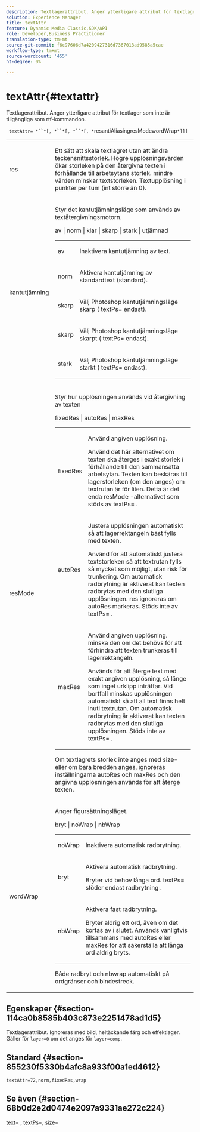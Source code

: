 ```yaml
---
description: Textlagerattribut. Anger ytterligare attribut för textlager som inte är tillgängliga som rtf-kommandon.
solution: Experience Manager
title: textAttr
feature: Dynamic Media Classic,SDK/API
role: Developer,Business Practitioner
translation-type: tm+mt
source-git-commit: f6c97606d7a4209427316d7367013ad9585a5cae
workflow-type: tm+mt
source-wordcount: '455'
ht-degree: 0%

---
```



# textAttr{#textattr}

Textlagerattribut. Anger ytterligare attribut för textlager som inte är tillgängliga som rtf-kommandon.

` textAttr= *``*[, *``*[, *``*[, *`resantiAliasingresModewordWrap`*]]]`

<table id="simpletable_0072BF7DF52B4959A14EDEF60A6EBDEE"> 
 <tr class="strow"> 
  <td class="stentry"> <p> <span class="codeph"> <span class="varname"> res  </span> </span> </p> </td> 
  <td class="stentry"> <p>Ett sätt att skala textlagret utan att ändra teckensnittsstorlek. Högre upplösningsvärden ökar storleken på den återgivna texten i förhållande till arbetsytans storlek. mindre värden minskar textstorleken. Textupplösning i punkter per tum (int större än 0). </p> </td> 
 </tr> 
 <tr class="strow"> 
  <td class="stentry"> <p> <span class="codeph"> <span class="varname"> kantutjämning  </span> </span> </p> </td> 
  <td class="stentry"> <p>Styr det kantutjämningsläge som används av textåtergivningsmotorn. </p> <p> <span class="codeph"> av | norm | klar | skarp | stark | utjämnad  </span> </p> <p> 
    <table id="simpletable_AE2331118FCA4BC7877233E287CED6A4"> 
     <tr class="strow"> 
      <td class="stentry"> <p> <span class="codeph"> av  </span> </p> </td> 
      <td class="stentry"> <p>Inaktivera kantutjämning av text. </p> </td> 
     </tr> 
     <tr class="strow"> 
      <td class="stentry"> <p> <span class="codeph"> norm  </span> </p> </td> 
      <td class="stentry"> <p>Aktivera kantutjämning av standardtext (standard). </p> </td> 
     </tr> 
     <tr class="strow"> 
      <td class="stentry"> <p> <span class="codeph"> skarp  </span> </p> </td> 
      <td class="stentry"> <p>Välj Photoshop kantutjämningsläge <span class="codeph"> skarp </span> ( <span class="codeph"> textPs= </span> endast). </p> </td> 
     </tr> 
     <tr class="strow"> 
      <td class="stentry"> <p> <span class="codeph"> skarp  </span> </p> </td> 
      <td class="stentry"> <p>Välj Photoshop kantutjämningsläge <span class="codeph"> skarpt </span> ( <span class="codeph"> textPs= </span> endast). </p> </td> 
     </tr> 
     <tr class="strow"> 
      <td class="stentry"> <p> <span class="codeph"> stark  </span> </p> </td> 
      <td class="stentry"> <p>Välj Photoshop kantutjämningsläge <span class="codeph"> starkt </span> ( <span class="codeph"> textPs= </span> endast). </p> </td> 
     </tr> 
    </table> </p> </td> 
 </tr> 
 <tr class="strow"> 
  <td class="stentry"> <p> <span class="codeph"> <span class="varname"> resMode  </span> </span> </p> </td> 
  <td class="stentry"> <p>Styr hur upplösningen används vid återgivning av texten </p> <p> <span class="codeph"> fixedRes | autoRes | maxRes  </span> </p> <p> 
    <table id="simpletable_2CFC06DB37154C7C92614FDF7A818DB5"> 
     <tr class="strow"> 
      <td class="stentry"> <p> <span class="codeph"> fixedRes  </span> </p> </td> 
      <td class="stentry"> <p>Använd angiven upplösning. </p> <p>Använd det här alternativet om texten ska återges i exakt storlek i förhållande till den sammansatta arbetsytan. Texten kan beskäras till lagerstorleken (om den anges) om textrutan är för liten. Detta är det enda <span class="varname"> resMode </span>-alternativet som stöds av <span class="codeph"> textPs= </span>. </p> </td> 
     </tr> 
     <tr class="strow"> 
      <td class="stentry"> <p> <span class="codeph"> autoRes  </span> </p> </td> 
      <td class="stentry"> <p>Justera upplösningen automatiskt så att lagerrektangeln bäst fylls med texten. </p> <p>Använd för att automatiskt justera textstorleken så att textrutan fylls så mycket som möjligt, utan risk för trunkering. Om automatisk radbrytning är aktiverat kan texten radbrytas med den slutliga upplösningen. <span class="varname"> res  </span> ignoreras om  <span class="codeph"> autoRes  </span> markeras. Stöds inte av <span class="codeph"> textPs= </span>. </p> </td> 
     </tr> 
     <tr class="strow"> 
      <td class="stentry"> <p> <span class="codeph"> maxRes  </span> </p> </td> 
      <td class="stentry"> <p>Använd angiven upplösning. minska den om det behövs för att förhindra att texten trunkeras till lagerrektangeln. </p> <p>Används för att återge text med exakt angiven upplösning, så länge som inget urklipp inträffar. Vid bortfall minskas upplösningen automatiskt så att all text finns helt inuti textrutan. Om automatisk radbrytning är aktiverat kan texten radbrytas med den slutliga upplösningen. Stöds inte av <span class="codeph"> textPs= </span>. </p> </td> 
     </tr> 
    </table> </p> <p>Om textlagrets storlek inte anges med size= eller om bara bredden anges, ignoreras inställningarna autoRes och maxRes och den angivna upplösningen används för att återge texten. </p> </td> 
 </tr> 
 <tr class="strow"> 
  <td class="stentry"> <p> <span class="codeph"> <span class="varname"> wordWrap  </span> </span> </p> </td> 
  <td class="stentry"> <p>Anger figursättningsläget. </p> <p> <span class="codeph"> bryt | noWrap | nbWrap  </span> </p> <p> 
    <table id="simpletable_FF2510E029EC41E29BC30D9FC2923EA3"> 
     <tr class="strow"> 
      <td class="stentry"> <p> <span class="codeph"> noWrap  </span> </p> </td> 
      <td class="stentry"> <p>Inaktivera automatisk radbrytning. </p> </td> 
     </tr> 
     <tr class="strow"> 
      <td class="stentry"> <p> <span class="codeph"> bryt  </span> </p> </td> 
      <td class="stentry"> <p>Aktivera automatisk radbrytning. </p> <p>Bryter vid behov långa ord. <span class="codeph"> textPs= stöder  </span> endast  <span class="codeph"> radbrytning  </span>. </p> </td> 
     </tr> 
     <tr class="strow"> 
      <td class="stentry"> <p> <span class="codeph"> nbWrap  </span> </p> </td> 
      <td class="stentry"> <p>Aktivera fast radbrytning. </p> <p>Bryter aldrig ett ord, även om det kortas av i slutet. Används vanligtvis tillsammans med <span class="codeph"> autoRes </span> eller <span class="codeph"> maxRes </span> för att säkerställa att långa ord aldrig bryts. </p> </td> 
     </tr> 
    </table> </p> <p>Både <span class="codeph"> radbryt </span> och <span class="codeph"> nbwrap </span> automatiskt på ordgränser och bindestreck. </p> </td> 
 </tr> 
</table>

## Egenskaper {#section-114ca0b8585b403c873e2251478ad1d5}

Textlagerattribut. Ignoreras med bild, heltäckande färg och effektlager. Gäller för `layer=0` om det anges för `layer=comp`.

## Standard {#section-855230f5330b4afc8a933f00a1ed4612}

`textAttr=72,norm,fixedRes,wrap`

## Se även {#section-68b0d2e2d0474e2097a9331ae272c224}

[text=](../../../../../is-api/http-ref/image-serving-api-ref/c-http-protocol-reference/c-command-reference/r-text.md#reference-84634052e48548539a1ef63cbe41f22f) ,  [textPs=](../../../../../is-api/http-ref/image-serving-api-ref/c-http-protocol-reference/c-command-reference/r-textps.md#reference-4209a2a6169f44278da2647cfb0cd767),  [size=](../../../../../is-api/http-ref/image-serving-api-ref/c-http-protocol-reference/c-data-types/r-size.md#reference-04d383f32c7b4003bed9978cb854747b)
